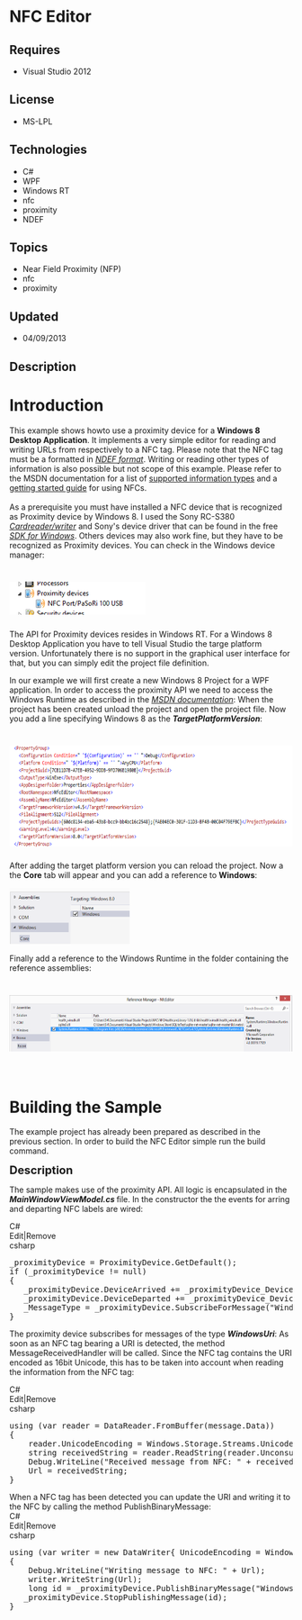 # NFC Editor
## Requires
- Visual Studio 2012
## License
- MS-LPL
## Technologies
- C#
- WPF
- Windows RT
- nfc
- proximity
- NDEF
## Topics
- Near Field Proximity (NFP)
- nfc
- proximity
## Updated
- 04/09/2013
## Description

<h1>Introduction</h1>
<p>This example shows howto use a proximity device for a <strong>Windows 8 Desktop Application</strong>. It implements a very simple editor for reading and writing URLs from respectively to a NFC tag. Please note that the NFC tag must be a formatted in
<em><a href="http://www.developer.nokia.com/Community/Wiki/Understanding_NFC_Data_Exchange_Format_(NDEF)_messages" target="_blank">NDEF format</a></em>. Writing or reading other types of information is also possible but not scope of this example. Please refer
 to the MSDN documentation for a list of <a href="http://msdn.microsoft.com/en-us/library/windows/apps/hh701129.aspx" target="_blank">
supported information types</a>&nbsp;and a <a href="http://msdn.microsoft.com/en-us/library/windows/apps/xaml/Hh465221(v=win.10).aspx" target="_blank">
getting started guide</a> for using NFCs.<br>
<br>
As a prerequisite you must have installed a NFC device that is recognized as Proximity device by Windows 8. I used the Sony RC-S380
<em><a title="Sony NFC Device" href="http://www.sony.net/Products/felica/business/information/120405.html" target="_blank">Cardreader/writer</a></em> and Sony's device driver that can be found in the free
<em><a title="Sony's NFC SDK for Windows" href="http://www.sony.net/Products/felica/business/products/ICS-D004_002_003.html" target="_blank">SDK for Windows</a></em>. Others devices may also work fine, but they have to be recognized as Proximity devices. You
 can check in the Windows device manager:</p>
<h1><span><img id="78894" src="78894-proximity%20device.png" alt="" width="242" height="59"></span></h1>
<p><span>The API for Proximity devices resides in Windows RT. For a Windows 8 Desktop Application you have to tell Visual Studio the targe platform version. Unfortunately there is no support in the graphical user interface for that, but you can simply edit
 the project file definition. </span></p>
<p><span>In our example we will first create a new Windows 8 Project for a WPF application. In order to access the proximity API we need to access the Windows Runtime as described in the
<em><a href="http://msdn.microsoft.com/en-us/library/hh708954(v=vs.110).aspx" target="_blank">MSDN documentation</a></em>: When the project has been created unload the project and open the project file. Now you add a line specifying Windows 8 as the
<em><strong>TargetPlatformVersion</strong></em>:</span></p>
<h1><span><img id="78895" src="78895-targetplatformversion.png" alt="" width="600" height="180"></span></h1>
<p><span>After adding the target platform version you can reload the project. Now a the
<strong>Core</strong> tab will appear and you can&nbsp;add a reference to&nbsp;<strong>Windows</strong>:</span></p>
<p><span><img id="78897" src="78897-windows.png" alt="" width="214" height="100">&nbsp;</span></p>
<p><span>Finally&nbsp;add a reference to the Windows Runtime in the folder containing the reference assemblies:</span></p>
<h1><span><img id="78896" src="78896-referenceassembly.png" alt="" width="600" height="100"></span></h1>
<p><span>&nbsp;</span><span>&nbsp;</span></p>
<h1><span>Building the Sample</span></h1>
<p><span><span>The example project has already been prepared as described in the previous section. In order to build the NFC Editor simple run the build command.</span></span></p>
<p><span style="font-size:20px; font-weight:bold">Description</span></p>
<p>The sample makes use of the proximity API. All logic is encapsulated in the <strong>
<em>MainWindowViewModel.cs </em></strong>file. In the constructor the the events for arring and departing NFC labels are wired:</p>
<div class="scriptcode">
<div class="pluginEditHolder" pluginCommand="mceScriptCode">
<div class="title"><span>C#</span></div>
<div class="pluginLinkHolder"><span class="pluginEditHolderLink">Edit</span>|<span class="pluginRemoveHolderLink">Remove</span></div>
<span class="hidden">csharp</span>

<div class="preview">
<pre class="csharp">_proximityDevice&nbsp;=&nbsp;ProximityDevice.GetDefault();&nbsp;
<span class="cs__keyword">if</span>&nbsp;(_proximityDevice&nbsp;!=&nbsp;<span class="cs__keyword">null</span>)&nbsp;
{&nbsp;
&nbsp;&nbsp;&nbsp;_proximityDevice.DeviceArrived&nbsp;&#43;=&nbsp;_proximityDevice_DeviceArrived;&nbsp;
&nbsp;&nbsp;&nbsp;_proximityDevice.DeviceDeparted&nbsp;&#43;=&nbsp;_proximityDevice_DeviceDeparted;&nbsp;
&nbsp;&nbsp;&nbsp;_MessageType&nbsp;=&nbsp;_proximityDevice.SubscribeForMessage(<span class="cs__string">&quot;WindowsUri&quot;</span>,&nbsp;MessageReceivedHandler);&nbsp;
}</pre>
</div>
</div>
</div>
<p><span>The proximity device subscribes for messages of the type <em><strong>WindowsUri</strong></em>: As soon as an NFC tag bearing a URI is detected, the method MessageReceivedHandler will be called. Since the NFC tag contains the URI encoded as 16bit Unicode,
 this has to be taken into account when reading the information from the NFC tag:</span>&nbsp;</p>
<div class="scriptcode">
<div class="pluginEditHolder" pluginCommand="mceScriptCode">
<div class="title"><span>C#</span></div>
<div class="pluginLinkHolder"><span class="pluginEditHolderLink">Edit</span>|<span class="pluginRemoveHolderLink">Remove</span></div>
<span class="hidden">csharp</span>

<div class="preview">
<pre class="csharp"><span class="cs__keyword">using</span>&nbsp;(var&nbsp;reader&nbsp;=&nbsp;DataReader.FromBuffer(message.Data))&nbsp;
{&nbsp;
&nbsp;&nbsp;&nbsp;&nbsp;reader.UnicodeEncoding&nbsp;=&nbsp;Windows.Storage.Streams.UnicodeEncoding.Utf16LE;&nbsp;
&nbsp;&nbsp;&nbsp;&nbsp;<span class="cs__keyword">string</span>&nbsp;receivedString&nbsp;=&nbsp;reader.ReadString(reader.UnconsumedBufferLength&nbsp;/&nbsp;<span class="cs__number">2</span>&nbsp;-&nbsp;<span class="cs__number">1</span>);&nbsp;
&nbsp;&nbsp;&nbsp;&nbsp;Debug.WriteLine(<span class="cs__string">&quot;Received&nbsp;message&nbsp;from&nbsp;NFC:&nbsp;&quot;</span>&nbsp;&#43;&nbsp;receivedString);&nbsp;
&nbsp;&nbsp;&nbsp;&nbsp;Url&nbsp;=&nbsp;receivedString;&nbsp;
}</pre>
</div>
</div>
</div>
<div class="endscriptcode">When a NFC tag has been detected you can update the URI and writing it to the NFC by calling the method PublishBinaryMessage:</div>
<div class="scriptcode">
<div class="pluginEditHolder" pluginCommand="mceScriptCode">
<div class="title"><span>C#</span></div>
<div class="pluginLinkHolder"><span class="pluginEditHolderLink">Edit</span>|<span class="pluginRemoveHolderLink">Remove</span></div>
<span class="hidden">csharp</span>

<div class="preview">
<pre class="csharp"><span class="cs__keyword">using</span>&nbsp;(var&nbsp;writer&nbsp;=&nbsp;<span class="cs__keyword">new</span>&nbsp;DataWriter{&nbsp;UnicodeEncoding&nbsp;=&nbsp;Windows.Storage.Streams.UnicodeEncoding.Utf16LE&nbsp;}&nbsp;)&nbsp;
{&nbsp;
&nbsp;&nbsp;&nbsp;&nbsp;Debug.WriteLine(<span class="cs__string">&quot;Writing&nbsp;message&nbsp;to&nbsp;NFC:&nbsp;&quot;</span>&nbsp;&#43;&nbsp;Url);&nbsp;
&nbsp;&nbsp;&nbsp;&nbsp;writer.WriteString(Url);&nbsp;
&nbsp;&nbsp;&nbsp;&nbsp;<span class="cs__keyword">long</span>&nbsp;id&nbsp;=&nbsp;_proximityDevice.PublishBinaryMessage(<span class="cs__string">&quot;WindowsUri:WriteTag&quot;</span>,&nbsp;writer.DetachBuffer());&nbsp;
&nbsp;&nbsp;&nbsp;_proximityDevice.StopPublishingMessage(id);&nbsp;
}</pre>
</div>
</div>
</div>
<div class="endscriptcode">&nbsp;</div>
<p>&nbsp;</p>
<p>&nbsp;</p>
<h1><em>&nbsp;</em></h1>
